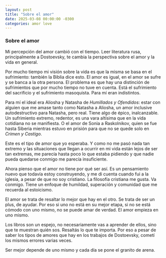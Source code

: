 ```yaml
---
layout: post
title: "Sobre el amor"
date: 2025-03-08 00:00:00 -0300
categories: amor love
---
```


### Sobre el amor

Mi percepción del amor cambió con el tiempo.
Leer literatura rusa, principalmente a Dostoevsky, te cambia la perspectiva sobre el amor y la vida en general.

Por mucho tiempo mi visión sobre la vida es que la misma se basa en el sufrimiento: también la Biblia dice esto. El amor es igual, en el amor se sufre y se banca a la otra persona.
El problema es que hay una distinción de sufrimientos que por mucho tiempo no tuve en cuenta. Está el sufrimiento del sacrificio y el sufrimiento masoquista. Para mí eran indistintos.

Para mí el ideal era Aliosha y Natasha de *Humillados y Ofendidos*: estar con alguien que me amase tanto como Natasha a Aliosha, un amor inclusive autodestructivo para Natasha, pero real. Tiene algo de épico, inalcanzable. Un sufrimiento extremo, redentor, es una vara altísima que en la vida cotidiana no se manifiesta.
O el amor de Sonia a Raskolnikov, quien se fue hasta Siberia mientras estuvo en prisión para que no se quede solo en *Crimen y Castigo*.

Este es el tipo de amor que yo esperaba. Y como no me pasó nada tan extremo y las situaciones que llegan a ocurrir en mi vida están lejos de ser tan extremas, me parecía hasta poco lo que estaba pidiendo y que nadie pueda quedarse conmigo me parecía insuficiente.

Ahora pienso que el amor no tiene por qué ser así. Es un pensamiento nuevo que todavía estoy construyendo, y me di cuenta cuando fui a la iglesia, a pesar de que no soy cristiano. La filosofía cristiana me gusta. Va conmigo. Tiene un enfoque de humildad, superación y comunidad que me recuerda al estoicismo.

El amor se trata de resaltar lo mejor que hay en el otro. Se trata de ser un plus, de ayudar.
Por eso si uno no está en su mejor etapa, si no se está cómodo con uno mismo, no se puede amar de verdad. El amor empieza en uno mismo.

Los libros son un espejo, no necesariamente vas a aprender de ellos, sino que te muestran quién sos. Resaltás lo que te importa. Por eso a pesar de saber los tipos de amores que hay en los trabajos de Dostoevsky, cometí los mismos errores varias veces.

Ser mejor depende de uno mismo y cada día se pone el granito de arena.